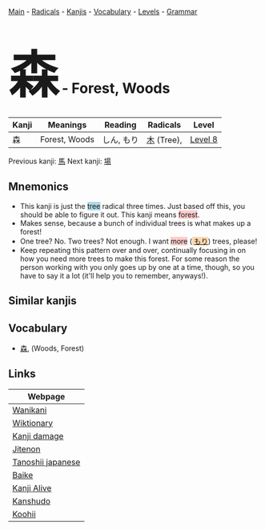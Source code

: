 <style> bigfont {font-size: 100px}</style>
[Main](../README.md) -
[Radicals](../radicals.md) -
[Kanjis](../kanjis.md) -
[Vocabulary](../vocabulary.md) -
[Levels](../levels.md) -
[Grammar](../grammar.md)
# <bigfont> 森</bigfont> - Forest, Woods 

| Kanji | Meanings | Reading | Radicals | Level |
| --- | --- | --- | --- | --- |
| 森 | Forest, Woods | しん, もり | [木](../radicals/木.md) (Tree),  | [Level 8](../levels/wk_level8.md) |

Previous kanji: [馬](馬.md) Next kanji: [場](場.md) 

## Mnemonics
 * This kanji is just the <span style="background-color:#ADD8E6"> tree</span> radical three times. Just based off this, you should be able to figure it out. This kanji means <span style="background-color:#ffcccb"> forest</span>.
* Makes sense, because a bunch of individual trees is what makes up a forest!
* One tree? No. Two trees? Not enough. I want <span style="background-color:#ffcccb"> more</span> (<span style="background-color:#fed8b1"> [もり](https://jisho.org/search/もり)</span>) trees, please!
* Keep repeating this pattern over and over, continually focusing in on how you need more trees to make this forest. For some reason the person working with you only goes up by one at a time, though, so you have to say it a lot (it'll help you to remember, anyways!).


## Similar kanjis
 


## Vocabulary
 * [森](../vocabulary/森.md), (Woods, Forest)



## Links 

| Webpage |
| --- |
| [Wanikani          ](https://www.wanikani.com/kanji/森) |
| [Wiktionary        ](https://en.wiktionary.org/wiki/森) |
| [Kanji damage      ](http://www.kanjidamage.com/kanji/search?utf8=✓&q=森) |
| [Jitenon           ](https://jitenon.com/kanji/森) |
| [Tanoshii japanese ](https://www.tanoshiijapanese.com/dictionary/kanji.cfm?k=森) |
| [Baike             ](https://baike.baidu.com/item/森) |
| [Kanji Alive       ](https://app.kanjialive.com/森) |
| [Kanshudo          ](https://www.kanshudo.com/searchmn?q=森) |
| [Koohii            ](https://kanji.koohii.com/study/kanji/森) |
